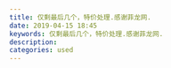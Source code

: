 ```yaml
---
title: 仅剩最后几个，特价处理.感谢菲龙网.
date: 2019-04-15 18:45
keywords: 仅剩最后几个，特价处理.感谢菲龙网.
description:   
categories: used
---
```

<td class="t_f" id="postmessage_3498785">

    <br/>
<img alt="" border="0" class="zoom" data-cf-modified-9bf413acc66fce5e8852af07-="" file="http://www.flw.ph/data/appbyme/upload/image/201904/14/IMduEFeThLcA.jpg" id="aimg_ey818" lazyloadthumb="1" onclick="" onmouseover="" src="http://www.flw.ph/data/appbyme/upload/image/201904/14/IMduEFeThLcA.jpg"/><br/>
<br/>
<img alt="" border="0" class="zoom" data-cf-modified-9bf413acc66fce5e8852af07-="" file="http://www.flw.ph/data/appbyme/upload/image/201904/14/0XuMxMpHPUuO.jpg" id="aimg_KqR69" lazyloadthumb="1" onclick="" onmouseover="" src="http://www.flw.ph/data/appbyme/upload/image/201904/14/0XuMxMpHPUuO.jpg"/><br/>
<br/>
<img alt="" border="0" class="zoom" data-cf-modified-9bf413acc66fce5e8852af07-="" file="http://www.flw.ph/data/appbyme/upload/image/201904/14/VlZD0vQ5o1Sk.jpg" id="aimg_SUSMX" lazyloadthumb="1" onclick="" onmouseover="" src="http://www.flw.ph/data/appbyme/upload/image/201904/14/VlZD0vQ5o1Sk.jpg"/><br/>
<br/>
<img alt="" border="0" class="zoom" data-cf-modified-9bf413acc66fce5e8852af07-="" file="http://www.flw.ph/data/appbyme/upload/image/201904/14/JFWEhbDnnAmh.jpg" id="aimg_dClv6" lazyloadthumb="1" onclick="" onmouseover="" src="http://www.flw.ph/data/appbyme/upload/image/201904/14/JFWEhbDnnAmh.jpg"/><br/>
<br/>
<img alt="" border="0" class="zoom" data-cf-modified-9bf413acc66fce5e8852af07-="" file="http://www.flw.ph/data/appbyme/upload/image/201904/14/DaUiKIivgUKQ.jpg" id="aimg_DN47W" lazyloadthumb="1" onclick="" onmouseover="" src="http://www.flw.ph/data/appbyme/upload/image/201904/14/DaUiKIivgUKQ.jpg"/><br/>
<br/>
<img alt="" border="0" class="zoom" data-cf-modified-9bf413acc66fce5e8852af07-="" file="http://www.flw.ph/data/appbyme/upload/image/201904/14/ZB1vxKVOMNpJ.jpg" id="aimg_iRbRH" lazyloadthumb="1" onclick="" onmouseover="" src="http://www.flw.ph/data/appbyme/upload/image/201904/14/ZB1vxKVOMNpJ.jpg"/><br/>
<br/>
<img alt="" border="0" class="zoom" data-cf-modified-9bf413acc66fce5e8852af07-="" file="http://www.flw.ph/data/appbyme/upload/image/201904/14/ZAgFtlACrPYy.jpg" id="aimg_DB22R" lazyloadthumb="1" onclick="" onmouseover="" src="http://www.flw.ph/data/appbyme/upload/image/201904/14/ZAgFtlACrPYy.jpg"/><br/>
<br/>
<img alt="" border="0" class="zoom" data-cf-modified-9bf413acc66fce5e8852af07-="" file="http://www.flw.ph/data/appbyme/upload/image/201904/14/954YXDwZUQhS.jpg" id="aimg_faXA0" lazyloadthumb="1" onclick="" onmouseover="" src="http://www.flw.ph/data/appbyme/upload/image/201904/14/954YXDwZUQhS.jpg"/><br/>
<br/>
</td>
